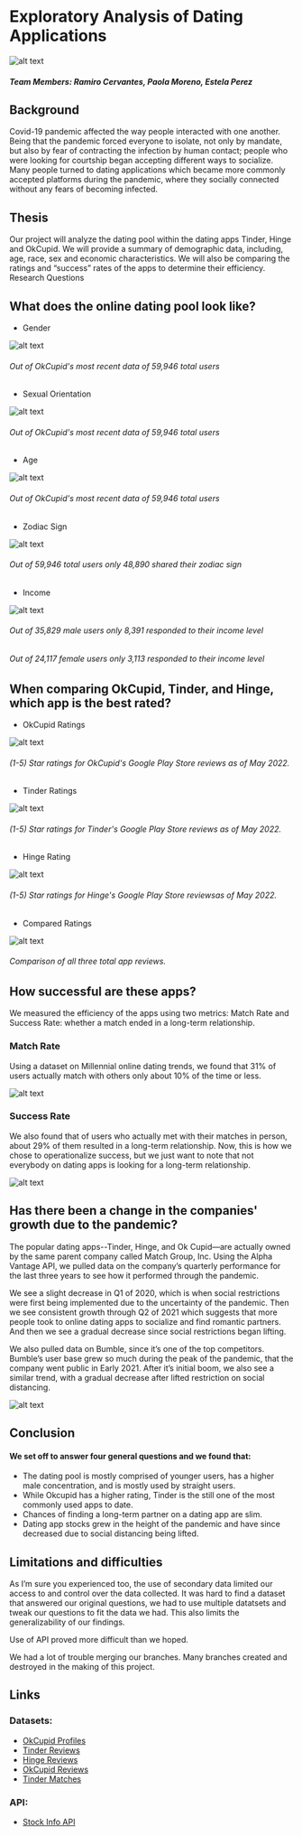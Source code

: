 # Exploratory Analysis of Dating Applications

![alt text](best-dating-apps-FB.jpg)

##### Team Members: Ramiro Cervantes, Paola Moreno, Estela Perez



## Background

Covid-19 pandemic affected the way people interacted with one another. Being that the pandemic forced everyone to isolate, not only by mandate, but also by fear of contracting the infection by human contact; people who were looking for courtship began accepting different ways to socialize. Many people turned to dating applications which became more commonly accepted platforms during the pandemic, where they socially connected without any fears of becoming infected. 

## Thesis

Our project will analyze the dating pool within the dating apps Tinder, Hinge and OkCupid. We will provide a summary of demographic data, including, age, race, sex and economic characteristics. We will also be comparing the ratings and “success” rates of the apps to determine their efficiency.
Research Questions

## What does the online dating pool look like?
  * Gender

![alt text](estela_files/images_estela/gender_distribution.png)
###### Out of OkCupid's most recent data of 59,946 total users


  * Sexual Orientation

![alt text](estela_files/images_estela/total_user_orientation.png)
###### Out of OkCupid's most recent data of 59,946 total users


  * Age

![alt text](estela_files/images_estela/users_by_age_groups.png)
###### Out of OkCupid's most recent data of 59,946 total users


  * Zodiac Sign

![alt text](estela_files/images_estela/users_by_zodiac_signs.png)
###### Out of 59,946 total users only 48,890 shared their zodiac sign


  * Income

![alt text](estela_files/images_estela/males_and_females_income.png)
###### Out of 35,829 male users only 8,391 responded to their income level
###### Out of 24,117 female users only 3,113 responded to their income level


## When comparing OkCupid, Tinder, and Hinge, which app is the best rated?

  * OkCupid Ratings
  
![alt text](Ramiro_P1_Files/OkCupidPie.png)

###### (1-5) Star ratings for OkCupid's Google Play Store reviews as of May 2022.

  * Tinder Ratings

![alt text](Ramiro_P1_Files/TinderPie.png)

###### (1-5) Star ratings for Tinder's Google Play Store reviews as of May 2022.

  * Hinge Rating

![alt text](Ramiro_P1_Files/HingePie.png)

###### (1-5) Star ratings for Hinge's Google Play Store reviewsas of May 2022.

  * Compared Ratings

![alt text](Ramiro_P1_Files/ComparedRatings.png)

###### Comparison of all three total app reviews.

## How successful are these apps?
We measured the efficiency of the apps using two metrics: Match Rate and Success Rate: whether a match ended in a long-term relationship.


### Match Rate
Using a dataset on Millennial online dating trends, we found that 31% of users actually match with others only about 10% of the time or less. 

![alt text](paoz_project/Matches.png)

### Success Rate
We also found that of users who actually met with their matches in person, about 29% of them resulted in a long-term relationship. Now, this is how we chose to operationalize success, but we just want to note that not everybody on dating apps is looking for a long-term relationship.

![alt text](paoz_project/Success.png)

## Has there been a change in the companies' growth due to the pandemic?

The popular dating apps--Tinder, Hinge, and Ok Cupid—are actually owned by the same parent company called Match Group, Inc. 
Using the Alpha Vantage API, we pulled data on the company’s quarterly performance for the last three years to see how it performed through the pandemic. 

We see a slight decrease in Q1 of 2020, which is when social restrictions were first being implemented due to the uncertainty of the pandemic. 
Then we see consistent growth through Q2 of 2021 which suggests that more people took to online dating apps to socialize and find romantic partners. And then we see a gradual decrease since social restrictions began lifting. 

We also pulled data on Bumble, since it’s one of the top competitors. Bumble’s user base grew so much during the peak of the pandemic, that the company went public in Early 2021. After it’s initial boom, we also see a similar trend, with a gradual decrease after lifted restriction on social distancing.

![alt text](paoz_project/Stocks.png)

## Conclusion
#### We set off to answer four general questions and we found that:

  * The dating pool is mostly comprised of younger users, has a higher male concentration, and is mostly used by straight users.
  * While Okcupid has a higher rating,  Tinder is the still one of the most commonly used apps to date.
  * Chances of finding a long-term partner on a dating app are slim.
  * Dating app stocks grew in the height of the pandemic and have since decreased due to social distancing being lifted. 

## Limitations and difficulties

As I’m sure you experienced too, the use of secondary data limited our access to and control over the data collected. 
It was hard to find a dataset that answered our original questions, we had to use multiple datatsets and tweak our questions to fit the data we had. This also limits the generalizability of our findings. 

Use of API proved more difficult than we hoped.

We had a lot of trouble merging our branches. Many branches created and destroyed in the making of this project. 


## Links

### Datasets: 
  * [OkCupid Profiles](https://www.kaggle.com/datasets/andrewmvd/okcupid-profiles)
  * [Tinder Reviews](https://www.kaggle.com/datasets/shivkumarganesh/tinder-google-play-store-review)
  * [Hinge Reviews](https://www.kaggle.com/datasets/shivkumarganesh/hinge-google-play-store-review)
  * [OkCupid Reviews](https://www.kaggle.com/datasets/shivkumarganesh/okcupid-google-play-store-reviews)
  * [Tinder Matches](https://www.kaggle.com/datasets/benroshan/tinder-millennial-match-rate)

### API:
  * [Stock Info API](https://www.alphavantage.co/)




